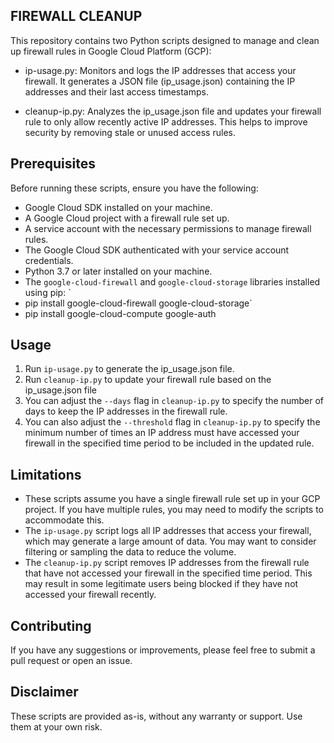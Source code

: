 ## FIREWALL CLEANUP
This repository contains two Python scripts designed to manage and clean up firewall rules in Google Cloud Platform (GCP):

- ip-usage.py: Monitors and logs the IP addresses that access your firewall. It generates a JSON file (ip_usage.json) containing the IP addresses and their last access timestamps.

- cleanup-ip.py:  Analyzes the ip_usage.json file and updates  your firewall rule to only allow recently active IP addresses. This helps to improve security by removing stale or unused access rules.

## Prerequisites
Before running these scripts, ensure you have the following:
- Google Cloud SDK installed on your machine.
- A Google Cloud project with a firewall rule set up.
- A service account with the necessary permissions to manage firewall rules.
- The Google Cloud SDK authenticated with your service account credentials.
- Python 3.7 or later installed on your machine.
- The `google-cloud-firewall` and `google-cloud-storage` libraries installed using pip: `
- pip install google-cloud-firewall google-cloud-storage`
- pip install google-cloud-compute google-auth

## Usage
1. Run `ip-usage.py` to generate the ip_usage.json file.
2. Run `cleanup-ip.py` to update your firewall rule based on the ip_usage.json file
3. You can adjust the `--days` flag in `cleanup-ip.py` to specify the number of days to keep the IP addresses in the firewall rule.
4. You can also adjust the `--threshold` flag in `cleanup-ip.py` to specify the minimum number of times an IP address must have accessed your firewall in the specified time period to be
included in the updated rule.

## Limitations
- These scripts assume you have a single firewall rule set up in your GCP project. If you have multiple rules, you may need to modify the scripts to accommodate this.
- The `ip-usage.py` script logs all IP addresses that access your firewall, which may generate a large amount of data. You may want to consider filtering or sampling the data to reduce the volume.
- The `cleanup-ip.py` script removes IP addresses from the firewall rule that have not accessed your firewall in the specified time period. This may result in some legitimate users being blocked if they have not accessed your firewall recently.

## Contributing
If you have any suggestions or improvements, please feel free to submit a pull request or open an issue.

## Disclaimer
These scripts are provided as-is, without any warranty or support. Use them at your own risk.